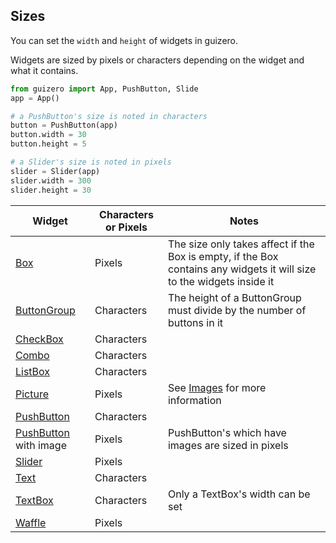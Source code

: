 ## Sizes

You can set the `width` and `height` of widgets in guizero.

Widgets are sized by pixels or characters depending on the widget and what it contains.

``` python
from guizero import App, PushButton, Slide
app = App()

# a PushButton's size is noted in characters
button = PushButton(app)
button.width = 30
button.height = 5

# a Slider's size is noted in pixels
slider = Slider(app)
slider.width = 300
slider.height = 30  
```

| Widget        | Characters or Pixels | Notes |
| ------------- | ----------- | ------------- |
| [Box](box.md)           | Pixels      | The size only takes affect if the Box is empty, if the Box contains any widgets it will size to the widgets inside it |
| [ButtonGroup](buttongroup.md)   | Characters  | The height of a ButtonGroup must divide by the number of buttons in it |
| [CheckBox](checkbox.md)      | Characters  | |
| [Combo](combo.md)         | Characters  | |
| [ListBox](listbox.md)         | Characters  | |
| [Picture](picture.md)       | Pixels      | See [Images](images.md) for more information  |
| [PushButton](pushbutton.md)    | Characters  | |
| [PushButton](pushbutton.md) with image    | Pixels  | PushButton's which have images are sized in pixels |
| [Slider](slider.md)        | Pixels      | |
| [Text](text.md)          | Characters  | |
| [TextBox](textbox.md)       | Characters  | Only a TextBox's width can be set |
| [Waffle](waffle.md)        | Pixels      | |
